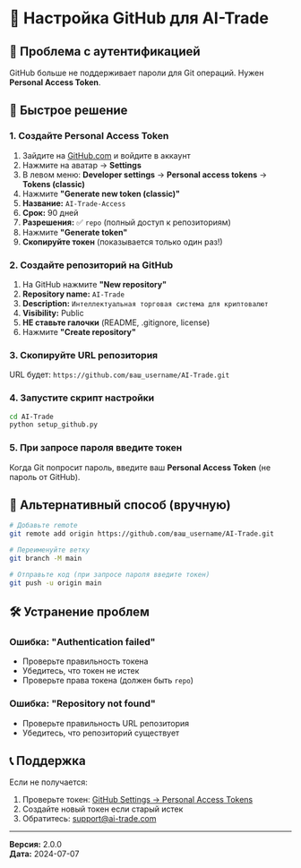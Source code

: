 # 🔗 Настройка GitHub для AI-Trade

## 🚨 Проблема с аутентификацией

GitHub больше не поддерживает пароли для Git операций. Нужен **Personal Access Token**.

## 🚀 Быстрое решение

### 1. Создайте Personal Access Token

1. Зайдите на [GitHub.com](https://github.com) и войдите в аккаунт
2. Нажмите на аватар → **Settings**
3. В левом меню: **Developer settings** → **Personal access tokens** → **Tokens (classic)**
4. Нажмите **"Generate new token (classic)"**
5. **Название:** `AI-Trade-Access`
6. **Срок:** 90 дней
7. **Разрешения:** ✅ `repo` (полный доступ к репозиториям)
8. Нажмите **"Generate token"**
9. **Скопируйте токен** (показывается только один раз!)

### 2. Создайте репозиторий на GitHub

1. На GitHub нажмите **"New repository"**
2. **Repository name:** `AI-Trade`
3. **Description:** `Интеллектуальная торговая система для криптовалют`
4. **Visibility:** Public
5. **НЕ ставьте галочки** (README, .gitignore, license)
6. Нажмите **"Create repository"**

### 3. Скопируйте URL репозитория

URL будет: `https://github.com/ваш_username/AI-Trade.git`

### 4. Запустите скрипт настройки

```bash
cd AI-Trade
python setup_github.py
```

### 5. При запросе пароля введите токен

Когда Git попросит пароль, введите ваш **Personal Access Token** (не пароль от GitHub).

## 🔧 Альтернативный способ (вручную)

```bash
# Добавьте remote
git remote add origin https://github.com/ваш_username/AI-Trade.git

# Переименуйте ветку
git branch -M main

# Отправьте код (при запросе пароля введите токен)
git push -u origin main
```

## 🛠️ Устранение проблем

### Ошибка: "Authentication failed"
- Проверьте правильность токена
- Убедитесь, что токен не истек
- Проверьте права токена (должен быть `repo`)

### Ошибка: "Repository not found"
- Проверьте правильность URL репозитория
- Убедитесь, что репозиторий существует

## 📞 Поддержка

Если не получается:
1. Проверьте токен: [GitHub Settings → Personal Access Tokens](https://github.com/settings/tokens)
2. Создайте новый токен если старый истек
3. Обратитесь: support@ai-trade.com

---

**Версия:** 2.0.0  
**Дата:** 2024-07-07 